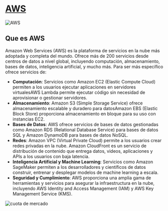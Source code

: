 # [AWS](https://aws.amazon.com/)

![AWS](https://logohistory.net/wp-content/uploads/2023/06/AWS-Emblem.png)

## Que es **AWS**

Amazon Web Services (AWS) es la plataforma de servicios en la nube más adoptada y completa del mundo. Ofrece más de 200 servicios desde centros de datos a nivel global, incluyendo computación, almacenamiento, bases de datos, inteligencia artificial, y mucho más. Para ser más específico ofrece servicios de:

- **Computación**: Servicios como Amazon EC2 (Elastic Compute Cloud) permiten a los usuarios ejecutar aplicaciones en servidores virtualesAWS Lambda permite ejecutar código sin necesidad de aprovisionar o gestionar servidores.
- **Almacenamiento**: Amazon S3 (Simple Storage Service) ofrece almacenamiento escalable y duradero para datosAmazon EBS (Elastic Block Store) proporciona almacenamiento en bloque para su uso con instancias EC2.
- **Bases de Datos**: AWS ofrece servicios de bases de datos gestionadas como Amazon RDS (Relational Database Service) para bases de datos SQL y Amazon DynamoDB para bases de datos NoSQL.
- **Redes**: Amazon VPC (Virtual Private Cloud) permite a los usuarios crear redes privadas en la nube. Amazon CloudFront es un servicio de distribución de contenido que entrega datos, videos, aplicaciones y APIs a los usuarios con baja latencia.
- **Inteligencia Artificial y Machine Learning**: Servicios como Amazon SageMaker permiten a los desarrolladores y científicos de datos construir, entrenar y desplegar modelos de machine learning a escala.
- **Seguridad y Cumplimiento**: AWS proporciona una amplia gama de herramientas y servicios para asegurar la infraestructura en la nube, incluyendo AWS Identity and Access Management (IAM) y AWS Key Management Service (KMS).

![cuota de mercado](https://cdn.statcdn.com/Infographic/images/normal/18819.jpeg)
